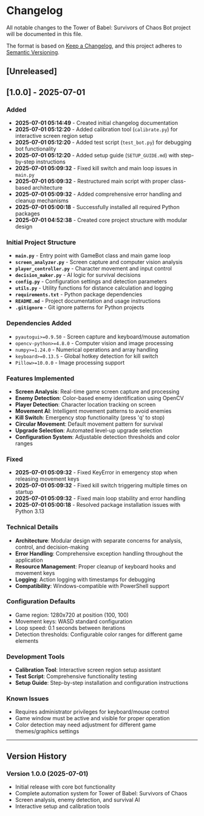 # Changelog

All notable changes to the Tower of Babel: Survivors of Chaos Bot project will be documented in this file.

The format is based on [Keep a Changelog](https://keepachangelog.com/en/1.0.0/),
and this project adheres to [Semantic Versioning](https://semver.org/spec/v2.0.0.html).

## [Unreleased]

## [1.0.0] - 2025-07-01

### Added
- **2025-07-01 05:14:49** - Created initial changelog documentation
- **2025-07-01 05:12:20** - Added calibration tool (`calibrate.py`) for interactive screen region setup
- **2025-07-01 05:12:20** - Added test script (`test_bot.py`) for debugging bot functionality
- **2025-07-01 05:12:20** - Added setup guide (`SETUP_GUIDE.md`) with step-by-step instructions
- **2025-07-01 05:09:32** - Fixed kill switch and main loop issues in `main.py`
- **2025-07-01 05:09:32** - Restructured main script with proper class-based architecture
- **2025-07-01 05:09:32** - Added comprehensive error handling and cleanup mechanisms
- **2025-07-01 05:00:18** - Successfully installed all required Python packages
- **2025-07-01 04:52:38** - Created core project structure with modular design

### Initial Project Structure
- **`main.py`** - Entry point with GameBot class and main game loop
- **`screen_analyzer.py`** - Screen capture and computer vision analysis
- **`player_controller.py`** - Character movement and input control
- **`decision_maker.py`** - AI logic for survival decisions
- **`config.py`** - Configuration settings and detection parameters
- **`utils.py`** - Utility functions for distance calculation and logging
- **`requirements.txt`** - Python package dependencies
- **`README.md`** - Project documentation and usage instructions
- **`.gitignore`** - Git ignore patterns for Python projects

### Dependencies Added
- `pyautogui>=0.9.50` - Screen capture and keyboard/mouse automation
- `opencv-python>=4.8.0` - Computer vision and image processing
- `numpy>=1.24.0` - Numerical operations and array handling
- `keyboard>=0.13.5` - Global hotkey detection for kill switch
- `Pillow>=10.0.0` - Image processing support

### Features Implemented
- **Screen Analysis**: Real-time game screen capture and processing
- **Enemy Detection**: Color-based enemy identification using OpenCV
- **Player Detection**: Character location tracking on screen
- **Movement AI**: Intelligent movement patterns to avoid enemies
- **Kill Switch**: Emergency stop functionality (press 'q' to stop)
- **Circular Movement**: Default movement pattern for survival
- **Upgrade Selection**: Automated level-up upgrade selection
- **Configuration System**: Adjustable detection thresholds and color ranges

### Fixed
- **2025-07-01 05:09:32** - Fixed KeyError in emergency stop when releasing movement keys
- **2025-07-01 05:09:32** - Fixed kill switch triggering multiple times on startup
- **2025-07-01 05:09:32** - Fixed main loop stability and error handling
- **2025-07-01 05:00:18** - Resolved package installation issues with Python 3.13

### Technical Details
- **Architecture**: Modular design with separate concerns for analysis, control, and decision-making
- **Error Handling**: Comprehensive exception handling throughout the application
- **Resource Management**: Proper cleanup of keyboard hooks and movement keys
- **Logging**: Action logging with timestamps for debugging
- **Compatibility**: Windows-compatible with PowerShell support

### Configuration Defaults
- Game region: 1280x720 at position (100, 100)
- Movement keys: WASD standard configuration
- Loop speed: 0.1 seconds between iterations
- Detection thresholds: Configurable color ranges for different game elements

### Development Tools
- **Calibration Tool**: Interactive screen region setup assistant
- **Test Script**: Comprehensive functionality testing
- **Setup Guide**: Step-by-step installation and configuration instructions

### Known Issues
- Requires administrator privileges for keyboard/mouse control
- Game window must be active and visible for proper operation
- Color detection may need adjustment for different game themes/graphics settings

---

## Version History

### Version 1.0.0 (2025-07-01)
- Initial release with core bot functionality
- Complete automation system for Tower of Babel: Survivors of Chaos
- Screen analysis, enemy detection, and survival AI
- Interactive setup and calibration tools
